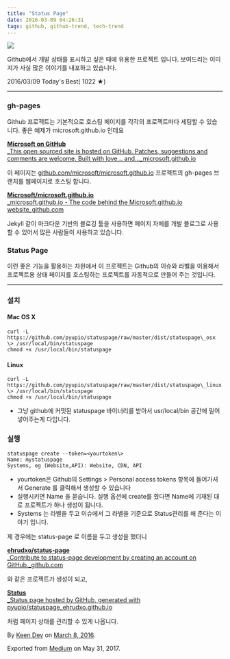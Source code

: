 ```yaml
---
title: "Status Page"
date: 2016-03-09 04:26:31
tags: github, github-trend, tech-trend 
---
```



![][image0]

Github에서 개발 상태를 표시하고 싶은 때에 유용한 프로젝트 입니다. 보여드리는 이미지가 사실 많은 이야기를 내포하고 있습니다.

2016/03/09 Today's Best( 1022 ★)

---

### gh-pages

Github 프로젝트는 기본적으로 호스팅 페이지를 각각의 프로젝트마다 세팅할 수 있습니다. 좋은 예제가 microsoft.github.io 인데요

[**Microsoft on GitHub**  
_This open sourced site is hosted on GitHub. Patches, suggestions and comments are welcome. Built with love... and..._microsoft.github.io][anchor0][][anchor1]

이 페이지는 [github.com/microsoft/microsoft.github.io][anchor2] 프로젝트의 gh-pages 브랜치를 웹페이지로 호스팅 합니다.

[**Microsoft/microsoft.github.io**  
_microsoft.github.io - The code behind the Microsoft.github.io website_github.com][anchor3][][anchor2]

Jekyll 같이 마크다운 기반의 블로깅 툴을 사용하면 페이지 자체를 개발 블로그로 사용할 수 있어서 많은 사람들이 사용하고 있습니다.

### Status Page

이런 좋은 기능을 활용하는 차원에서 이 프로젝트는 Github의 이슈와 라벨을 이용해서 프로젝트용 상태 페이지를 호스팅하는 프로젝트를 자동적으로 만들어 주는 것입니다.

---

### 설치

#### Mac OS X
    
    curl -L https://github.com/pyupio/statuspage/raw/master/dist/statuspage\_osx \> /usr/local/bin/statuspage  
    chmod +x /usr/local/bin/statuspage

#### Linux
    
    curl -L https://github.com/pyupio/statuspage/raw/master/dist/statuspage\_linux \> /usr/local/bin/statuspage  
    chmod +x /usr/local/bin/statuspage

* 그냥 github에 커밋된 statuspage 바이너리를 받아서 usr/local/bin 공간에 밀어 넣어주는게 다입니다.

### 실행
    
    statuspage create --token=<yourtoken\>  
    Name: mystatuspage  
    Systems, eg (Website,API): Website, CDN, API

* yourtoken은 Github의 Settings \> Personal access tokens 항목에 들어가셔서 Generate 를 클릭해서 생성할 수 있습니다
* 실행시키면 Name 을 묻습니다. 실행 옵션에 create를 줬다면 Name에 기재된 대로 프로젝트가 하나 생성이 됩니다.
* Systems 는 라벨을 두고 이슈에서 그 라벨을 기준으로 Status관리를 해 준다는 이야기 입니다.

제 경우에는 status-page 로 이름을 두고 생성을 했더니

[**ehrudxo/status-page**  
_Contribute to status-page development by creating an account on GitHub._github.com][anchor4][][anchor5]

와 같은 프로젝트가 생성이 되고,

[**Status**  
_Status page hosted by GitHub, generated with pyupio/statuspage_ehrudxo.github.io][anchor6][][anchor7]

처럼 페이지 상태를 관리할 수 있게 나옵니다.

By [Keen Dev][anchor8] on [March 8, 2016][anchor9].

Exported from [Medium][anchor10] on May 31, 2017\.


[anchor0]: http://microsoft.github.io/ "http://microsoft.github.io/"
[anchor1]: http://microsoft.github.io/
[anchor2]: https://github.com/microsoft/microsoft.github.io
[anchor3]: https://github.com/microsoft/microsoft.github.io "https://github.com/microsoft/microsoft.github.io"
[anchor4]: https://github.com/ehrudxo/status-page "https://github.com/ehrudxo/status-page"
[anchor5]: https://github.com/ehrudxo/status-page
[anchor6]: https://ehrudxo.github.io/status-page/ "https://ehrudxo.github.io/status-page/"
[anchor7]: https://ehrudxo.github.io/status-page/
[anchor8]: https://medium.com/@keendev
[anchor9]: https://medium.com/p/cef72c39e4ea
[anchor10]: https://medium.com


[image0]: /images/1*Akj36Yxn3kmnoL6utXkiUw.gi